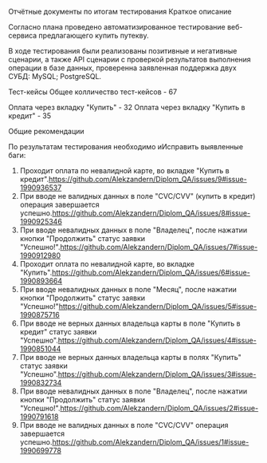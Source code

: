 Отчётные документы по итогам тестирования
Краткое описание

Согласно плана проведено автоматизированное тестирование веб-сервиса предлагающего купить путекву.

В ходе тестирования были реализованы позитивные и негативные сценарии, 
а также API сценарии с проверкой результатов выполнения операции в базе данных,
проверенна заявленная поддержка двух СУБД: MySQL; PostgreSQL.

Тест-кейсы
Общее колличество тест-кейсов - 67

Оплата через вкладку "Купить" - 32
Оплата через вкладку "Купить в кредит" - 35

Общие рекомендации

По результатам тестирования необходимо иИсправить выявленные баги:

1. Проходит оплата по невалидной карте, во вкладке "Купить в кредит".https://github.com/Alekzandern/Diplom_QA/issues/9#issue-1990936537
2. При вводе не валидных данных в поле "CVC/CVV" (купить в кредит) операция завершается успешно.https://github.com/Alekzandern/Diplom_QA/issues/8#issue-1990925346
3. При вводе невалидных данных в поле "Владелец", после нажатии кнопки "Продолжить" статус заявки "Успешно!".https://github.com/Alekzandern/Diplom_QA/issues/7#issue-1990912980
4. Проходит оплата по невалидной карте, во вкладке "Купить".https://github.com/Alekzandern/Diplom_QA/issues/6#issue-1990893664
5. При вводе невалидных данных в поле "Месяц", после нажатии кнопки "Продолжить" статус заявки "Успешно!"https://github.com/Alekzandern/Diplom_QA/issues/5#issue-1990875716
6. При вводе не верных данных владельца карты в поле "Купить в кредит" статус заявки "Успешно".https://github.com/Alekzandern/Diplom_QA/issues/4#issue-1990851044
7. При вводе не верных данных владельца карты в полях "Купить" статус заявки "Успешно".https://github.com/Alekzandern/Diplom_QA/issues/3#issue-1990832734
8. При вводе невалидных данных в поле "Владелец", после нажатии кнопки "Продолжить" статус заявки "Успешно!".https://github.com/Alekzandern/Diplom_QA/issues/2#issue-1990791618
9. При вводе не валидных данных в поле "CVC/CVV" операция завершается успешно.https://github.com/Alekzandern/Diplom_QA/issues/1#issue-1990699778
